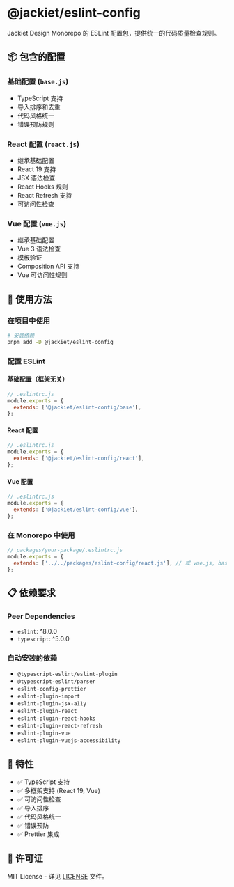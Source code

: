 # @jackiet/eslint-config

Jackiet Design Monorepo 的 ESLint 配置包，提供统一的代码质量检查规则。

## 📦 包含的配置

### 基础配置 (`base.js`)
- TypeScript 支持
- 导入排序和去重
- 代码风格统一
- 错误预防规则

### React 配置 (`react.js`)
- 继承基础配置
- React 19 支持
- JSX 语法检查
- React Hooks 规则
- React Refresh 支持
- 可访问性检查

### Vue 配置 (`vue.js`)
- 继承基础配置
- Vue 3 语法检查
- 模板验证
- Composition API 支持
- Vue 可访问性规则

## 🚀 使用方法

### 在项目中使用

```bash
# 安装依赖
pnpm add -D @jackiet/eslint-config
```

### 配置 ESLint

#### 基础配置（框架无关）
```javascript
// .eslintrc.js
module.exports = {
  extends: ['@jackiet/eslint-config/base'],
};
```

#### React 配置
```javascript
// .eslintrc.js
module.exports = {
  extends: ['@jackiet/eslint-config/react'],
};
```

#### Vue 配置
```javascript
// .eslintrc.js
module.exports = {
  extends: ['@jackiet/eslint-config/vue'],
};
```

### 在 Monorepo 中使用

```javascript
// packages/your-package/.eslintrc.js
module.exports = {
  extends: ['../../packages/eslint-config/react.js'], // 或 vue.js, base.js
};
```

## 📋 依赖要求

### Peer Dependencies
- `eslint`: ^8.0.0
- `typescript`: ^5.0.0

### 自动安装的依赖
- `@typescript-eslint/eslint-plugin`
- `@typescript-eslint/parser`
- `eslint-config-prettier`
- `eslint-plugin-import`
- `eslint-plugin-jsx-a11y`
- `eslint-plugin-react`
- `eslint-plugin-react-hooks`
- `eslint-plugin-react-refresh`
- `eslint-plugin-vue`
- `eslint-plugin-vuejs-accessibility`

## 🎯 特性

- ✅ TypeScript 支持
- ✅ 多框架支持 (React 19, Vue)
- ✅ 可访问性检查
- ✅ 导入排序
- ✅ 代码风格统一
- ✅ 错误预防
- ✅ Prettier 集成

## 📝 许可证

MIT License - 详见 [LICENSE](LICENSE) 文件。 